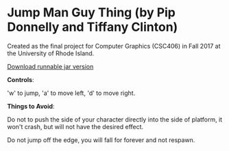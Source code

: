 # Jump Man Guy Thing (by Pip Donnelly and Tiffany Clinton)


Created as the final project for Computer Graphics (CSC406) in Fall 2017 at the University of Rhode Island.

[Download runnable jar version](https://github.com/freestraws/Jump_Man_Guy_Thing/blob/master/jump.jar?raw=true)

**Controls**:

'w' to jump, 'a' to move left, 'd' to move right.




**Things to Avoid**:

Do not to push the side of your character directly into the side of platform, it won't crash, but will not have the desired effect.

Do not jump off the edge, you will fall for forever and not respawn.
